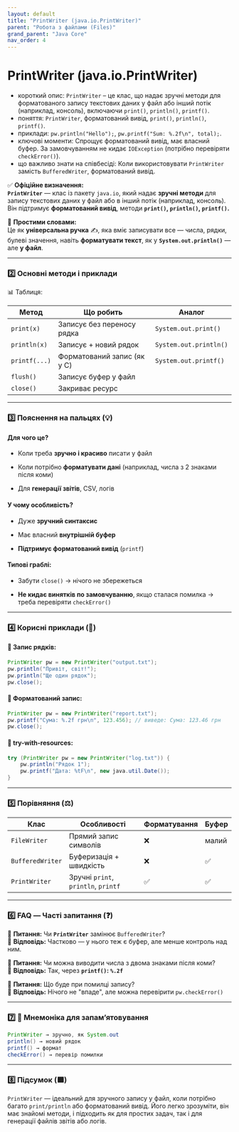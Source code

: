 ```yaml
---
layout: default
title: "PrintWriter (java.io.PrintWriter)"
parent: "Робота з файлами (Files)"
grand_parent: "Java Core"
nav_order: 4
---
```


# PrintWriter (java.io.PrintWriter)

*   короткий опис: `PrintWriter` – це клас, що надає зручні методи для форматованого запису текстових даних у файл або інший потік (наприклад, консоль), включаючи `print()`, `println()`, `printf()`.
*   поняття: `PrintWriter`, форматований вивід, `print()`, `println()`, `printf()`.
*   приклади: `pw.println("Hello");`, `pw.printf("Sum: %.2f\n", total);`.
*   ключові моменти: Спрощує форматований вивід, має власний буфер. За замовчуванням не кидає `IOException` (потрібно перевіряти `checkError()`).
*   що важливо знати на співбесіді: Коли використовувати `PrintWriter` замість `BufferedWriter`, форматований вивід.

✅ **Офіційне визначення:**  
**`PrintWriter`** — клас із пакету `java.io`, який надає **зручні методи** для запису текстових даних у файл або в інший потік (наприклад, консоль). Він підтримує **форматований вивід**, методи **`print()`, `println()`, `printf()`.**

🧠 **Простими словами:**  
Це як **універсальна ручка** ✍️, яка вміє записувати все — числа, рядки, булеві значення, навіть **форматувати текст**, як у **`System.out.println()`** — але **у файл**.

---

### **2️⃣ Основні методи і приклади**

📊 Таблиця:

| Метод | Що робить | Аналог |
| ----- | ----- | ----- |
| `print(x)` | Записує без переносу рядка | `System.out.print()` |
| `println(x)` | Записує \+ новий рядок | `System.out.println()` |
| `printf(...)` | Форматований запис (як у C) | `System.out.printf()` |
| `flush()` | Записує буфер у файл |  |
| `close()` | Закриває ресурс |  |

---

### **3️⃣ Пояснення на пальцях (💡)**

#### **Для чого це?**

* Коли треба **зручно і красиво** писати у файл

* Коли потрібно **форматувати дані** (наприклад, числа з 2 знаками після коми)

* Для **генерації звітів**, CSV, логів

#### **У чому особливість?**

* Дуже **зручний синтаксис**

* Має власний **внутрішній буфер**

* **Підтримує форматований вивід** (`printf`)

#### **Типові граблі:**

* Забути `close()` → нічого не збережеться

* **Не кидає винятків по замовчуванню**, якщо сталася помилка → треба перевіряти `checkError()`

---

### **4️⃣ Корисні приклади (🧪)**

#### **🔹 Запис рядків:**

```java
PrintWriter pw = new PrintWriter("output.txt");
pw.println("Привіт, світ!");
pw.println("Ще один рядок");
pw.close();
```
#### **🔹 Форматований запис:**

```java
PrintWriter pw = new PrintWriter("report.txt");
pw.printf("Сума: %.2f грн\n", 123.456); // виведе: Сума: 123.46 грн
pw.close();
```
#### **🔹 try-with-resources:**

```java
try (PrintWriter pw = new PrintWriter("log.txt")) {
    pw.println("Рядок 1");
    pw.printf("Дата: %tF\n", new java.util.Date());
}
```
---

### **5️⃣ Порівняння (⚖️)**

| Клас | Особливості | Форматування | Буфер |
| ----- | ----- | ----- | ----- |
| `FileWriter` | Прямий запис символів | ❌ | малий |
| `BufferedWriter` | Буферизація \+ швидкість | ❌ | ✅ |
| `PrintWriter` | Зручні `print`, `println`, `printf` | ✅ | ✅ |

---

### **6️⃣ FAQ — Часті запитання (❓)**

🔹 **Питання:** Чи **`PrintWriter`** замінює `BufferedWriter`?  
💬 **Відповідь:** Частково — у нього теж є буфер, але менше контроль над ним.

🔹 **Питання:** Чи можна виводити числа з двома знаками після коми?  
💬 **Відповідь:** Так, через **`printf()`: `%.2f`**

🔹 **Питання:** Що буде при помилці запису?  
💬 **Відповідь:** Нічого не "впаде", але можна перевірити `pw.checkError()`

---

### **7️⃣ 🧠 Мнемоніка для запам’ятовування**

```java
PrintWriter → зручно, як System.out
println() → новий рядок
printf() → формат
checkError() → перевір помилки
```
---

### **8️⃣ Підсумок (🟩)**

`PrintWriter` — ідеальний для зручного запису у файл, коли потрібно багато `print/println` або форматований вивід. Його легко зрозуміти, він має знайомі методи, і підходить як для простих задач, так і для генерації файлів звітів або логів.